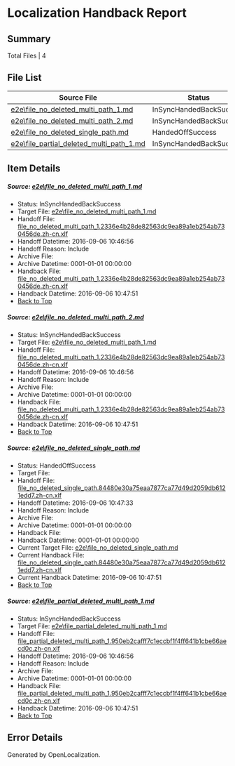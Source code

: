 # <a name='report-top'></a> Localization Handback Report

## Summary
 Total Files | 4

## File List
 Source File | Status | Details 
 ----------- | ------ | ------- 
 [e2e\file_no_deleted_multi_path_1.md](https://github.com/OpenLocalizationTestOrg/ol-test0/blob/804443a8c9d636b1704facc0e3a400522db79b4e/e2e/file_no_deleted_multi_path_1.md) | InSyncHandedBackSuccess | [Details](#198b551e1bf1a4022b61128db28072974bb645611)
 [e2e\file_no_deleted_multi_path_2.md](https://github.com/OpenLocalizationTestOrg/ol-test0/blob/9314bfef4f13a4c6f12664b54515b4dece7a1fb3/e2e/file_no_deleted_multi_path_2.md) | InSyncHandedBackSuccess | [Details](#198b551e1bf1a4022b61128db28072974bb645612)
 [e2e\file_no_deleted_single_path.md](https://github.com/OpenLocalizationTestOrg/ol-test0/blob/9314bfef4f13a4c6f12664b54515b4dece7a1fb3/e2e/file_no_deleted_single_path.md) | HandedOffSuccess | [Details](#e2e6856219729b2eff44fc767b9f1a731a06e7263)
 [e2e\file_partial_deleted_multi_path_1.md](https://github.com/OpenLocalizationTestOrg/ol-test0/blob/804443a8c9d636b1704facc0e3a400522db79b4e/e2e/file_partial_deleted_multi_path_1.md) | InSyncHandedBackSuccess | [Details](#8962035c0b2e8bf1c5024d35748ed74aef1ae51c4)

## Item Details
##### <a name='198b551e1bf1a4022b61128db28072974bb645611'></a> Source: [e2e\file_no_deleted_multi_path_1.md](https://github.com/OpenLocalizationTestOrg/ol-test0/blob/804443a8c9d636b1704facc0e3a400522db79b4e/e2e/file_no_deleted_multi_path_1.md)
* Status: InSyncHandedBackSuccess
* Target File: [e2e\file_no_deleted_multi_path_1.md](https://github.com/OpenLocalizationTestOrg/ol-test0-zhcn/blob/94de8ce5bab7c67bdf92a0abfa16b285cd470cde/e2e/file_no_deleted_multi_path_1.md)
* Handoff File: [file_no_deleted_multi_path_1.2336e4b28de82563dc9ea89a1eb254ab730456de.zh-cn.xlf](https://github.com/OpenLocalizationTestOrg/ol-test0-handoff/blob/9b733669ea2396787a6ce2c4755cb8117518ac6d/ol-handoff/OpenLocalizationTestOrg/ol-test0-zhcn/ci/mt/file_no_deleted_multi_path_1.2336e4b28de82563dc9ea89a1eb254ab730456de.zh-cn.xlf)
* Handoff Datetime: 2016-09-06 10:46:56
* Handoff Reason: Include
* Archive File: 
* Archive Datetime: 0001-01-01 00:00:00
* Handback File: [file_no_deleted_multi_path_1.2336e4b28de82563dc9ea89a1eb254ab730456de.zh-cn.xlf](https://github.com/OpenLocalizationTestOrg/ol-test0-handback/blob/02db38cbf7eb6c982a9cea926f1c6c6393165a27/ol-handback/OpenLocalizationTestOrg/ol-test0-zhcn/ci/mt/file_no_deleted_multi_path_1.2336e4b28de82563dc9ea89a1eb254ab730456de.zh-cn.xlf)
* Handback Datetime: 2016-09-06 10:47:51
* [Back to Top](#report-top)

##### <a name='198b551e1bf1a4022b61128db28072974bb645612'></a> Source: [e2e\file_no_deleted_multi_path_2.md](https://github.com/OpenLocalizationTestOrg/ol-test0/blob/9314bfef4f13a4c6f12664b54515b4dece7a1fb3/e2e/file_no_deleted_multi_path_2.md)
* Status: InSyncHandedBackSuccess
* Target File: [e2e\file_no_deleted_multi_path_1.md](https://github.com/OpenLocalizationTestOrg/ol-test0-zhcn/blob/94de8ce5bab7c67bdf92a0abfa16b285cd470cde/e2e/file_no_deleted_multi_path_1.md)
* Handoff File: [file_no_deleted_multi_path_1.2336e4b28de82563dc9ea89a1eb254ab730456de.zh-cn.xlf](https://github.com/OpenLocalizationTestOrg/ol-test0-handoff/blob/9b733669ea2396787a6ce2c4755cb8117518ac6d/ol-handoff/OpenLocalizationTestOrg/ol-test0-zhcn/ci/mt/file_no_deleted_multi_path_1.2336e4b28de82563dc9ea89a1eb254ab730456de.zh-cn.xlf)
* Handoff Datetime: 2016-09-06 10:46:56
* Handoff Reason: Include
* Archive File: 
* Archive Datetime: 0001-01-01 00:00:00
* Handback File: [file_no_deleted_multi_path_1.2336e4b28de82563dc9ea89a1eb254ab730456de.zh-cn.xlf](https://github.com/OpenLocalizationTestOrg/ol-test0-handback/blob/02db38cbf7eb6c982a9cea926f1c6c6393165a27/ol-handback/OpenLocalizationTestOrg/ol-test0-zhcn/ci/mt/file_no_deleted_multi_path_1.2336e4b28de82563dc9ea89a1eb254ab730456de.zh-cn.xlf)
* Handback Datetime: 2016-09-06 10:47:51
* [Back to Top](#report-top)

##### <a name='e2e6856219729b2eff44fc767b9f1a731a06e7263'></a> Source: [e2e\file_no_deleted_single_path.md](https://github.com/OpenLocalizationTestOrg/ol-test0/blob/9314bfef4f13a4c6f12664b54515b4dece7a1fb3/e2e/file_no_deleted_single_path.md)
* Status: HandedOffSuccess
* Target File: 
* Handoff File: [file_no_deleted_single_path.84480e30a75eaa7877ca77d49d2059db6121edd7.zh-cn.xlf](https://github.com/OpenLocalizationTestOrg/ol-test0-handoff/blob/9b37dfb5dd481d345d770a58d2384ecf3f00ee25/ol-handoff/OpenLocalizationTestOrg/ol-test0-zhcn/ci/mt/file_no_deleted_single_path.84480e30a75eaa7877ca77d49d2059db6121edd7.zh-cn.xlf)
* Handoff Datetime: 2016-09-06 10:47:33
* Handoff Reason: Include
* Archive File: 
* Archive Datetime: 0001-01-01 00:00:00
* Handback File: 
* Handback Datetime: 0001-01-01 00:00:00
* Current Target File: [e2e\file_no_deleted_single_path.md](https://github.com/OpenLocalizationTestOrg/ol-test0-zhcn/blob/94de8ce5bab7c67bdf92a0abfa16b285cd470cde/e2e/file_no_deleted_single_path.md)
* Current Handback File: [file_no_deleted_single_path.84480e30a75eaa7877ca77d49d2059db6121edd7.zh-cn.xlf](https://github.com/OpenLocalizationTestOrg/ol-test0-handback/blob/02db38cbf7eb6c982a9cea926f1c6c6393165a27/ol-handback/OpenLocalizationTestOrg/ol-test0-zhcn/ci/mt/file_no_deleted_single_path.84480e30a75eaa7877ca77d49d2059db6121edd7.zh-cn.xlf)
* Current Handback Datetime: 2016-09-06 10:47:51
* [Back to Top](#report-top)

##### <a name='8962035c0b2e8bf1c5024d35748ed74aef1ae51c4'></a> Source: [e2e\file_partial_deleted_multi_path_1.md](https://github.com/OpenLocalizationTestOrg/ol-test0/blob/804443a8c9d636b1704facc0e3a400522db79b4e/e2e/file_partial_deleted_multi_path_1.md)
* Status: InSyncHandedBackSuccess
* Target File: [e2e\file_partial_deleted_multi_path_1.md](https://github.com/OpenLocalizationTestOrg/ol-test0-zhcn/blob/94de8ce5bab7c67bdf92a0abfa16b285cd470cde/e2e/file_partial_deleted_multi_path_1.md)
* Handoff File: [file_partial_deleted_multi_path_1.950eb2cafff7c1eccbf1f4ff641b1cbe66aecd0c.zh-cn.xlf](https://github.com/OpenLocalizationTestOrg/ol-test0-handoff/blob/9b733669ea2396787a6ce2c4755cb8117518ac6d/ol-handoff/OpenLocalizationTestOrg/ol-test0-zhcn/ci/mt/file_partial_deleted_multi_path_1.950eb2cafff7c1eccbf1f4ff641b1cbe66aecd0c.zh-cn.xlf)
* Handoff Datetime: 2016-09-06 10:46:56
* Handoff Reason: Include
* Archive File: 
* Archive Datetime: 0001-01-01 00:00:00
* Handback File: [file_partial_deleted_multi_path_1.950eb2cafff7c1eccbf1f4ff641b1cbe66aecd0c.zh-cn.xlf](https://github.com/OpenLocalizationTestOrg/ol-test0-handback/blob/02db38cbf7eb6c982a9cea926f1c6c6393165a27/ol-handback/OpenLocalizationTestOrg/ol-test0-zhcn/ci/mt/file_partial_deleted_multi_path_1.950eb2cafff7c1eccbf1f4ff641b1cbe66aecd0c.zh-cn.xlf)
* Handback Datetime: 2016-09-06 10:47:51
* [Back to Top](#report-top)


## Error Details

Generated by OpenLocalization.
